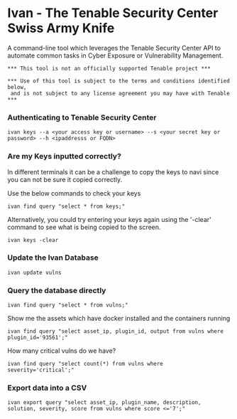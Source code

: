 # Ivan - The Tenable Security Center Swiss Army Knife
A command-line tool which leverages the Tenable Security Center API to automate common tasks
in Cyber Exposure or Vulnerability Management.

    *** This tool is not an officially supported Tenable project ***
    
    *** Use of this tool is subject to the terms and conditions identified below,
     and is not subject to any license agreement you may have with Tenable ***

### Authenticating to Tenable Security Center

    ivan keys --a <your access key or username> --s <your secret key or password> --h <ipaddresss or FQDN>

### Are my Keys inputted correctly?
In different terminals it can be a challenge to copy the keys to navi since you can not be sure it copied correctly.  

Use the below commands to check your keys
    
    ivan find query "select * from keys;"

Alternatively, you could try entering your keys again using the '-clear' command to see what is being copied to the screen.

    ivan keys -clear


### Update the Ivan Database

    ivan update vulns

### Query the database directly

    ivan find query "select * from vulns;"

Show me the assets which have docker installed and the containers running

    ivan find query "select asset_ip, plugin_id, output from vulns where plugin_id='93561';"

How many critical vulns do we have?

    ivan find query "select count(*) from vulns where severity='critical';"


### Export data into a CSV

    ivan export query "select asset_ip, plugin_name, description, solution, severity, score from vulns where score <='7';"
